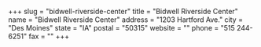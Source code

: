 +++
slug = "bidwell-riverside-center"
title = "Bidwell Riverside Center"
name = "Bidwell Riverside Center"
address = "1203 Hartford Ave."
city = "Des Moines"
state = "IA"
postal = "50315"
website = ""
phone = "515 244-6251"
fax = ""
+++
